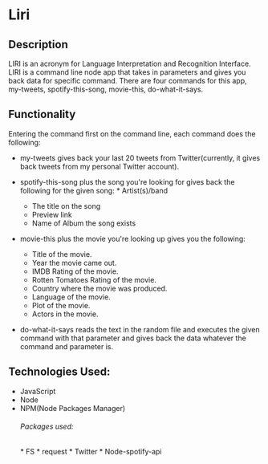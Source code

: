 <h1>Liri</h1>

<h2>Description</h2>

LIRI is an acronym for Language Interpretation and Recognition Interface. LIRI is a command line node app that takes in parameters and gives you back data for specific command. There are four commands for this app, my-tweets, spotify-this-song, movie-this, do-what-it-says.

<h2>Functionality</h2>

Entering the command first on the command line, each command does the following: 

* my-tweets gives back your last 20 tweets from Twitter(currently, it gives back tweets from my personal Twitter account).

* spotify-this-song plus the song you're looking for gives back the following for the given song:
	*
 Artist(s)/band
	* The title on the song
	* Preview link
	* Name of Album the song exists

* movie-this plus the movie you're looking up gives you the following:
	* Title of the movie.
	* Year the movie came out.
	* IMDB Rating of the movie.
	* Rotten Tomatoes Rating of the movie.
	* Country where the movie was produced.
	* Language of the movie.
	* Plot of the movie.
	* Actors in the movie.

* do-what-it-says reads the text in the random file and executes the given command with that parameter and gives back the data whatever the command and parameter is.

<h2>Technologies Used:</h2>

* JavaScript
* Node
* NPM(Node Packages Manager)
	<h6>Packages used:</h6>
	* FS
	* request
	* Twitter
	* Node-spotify-api
	



